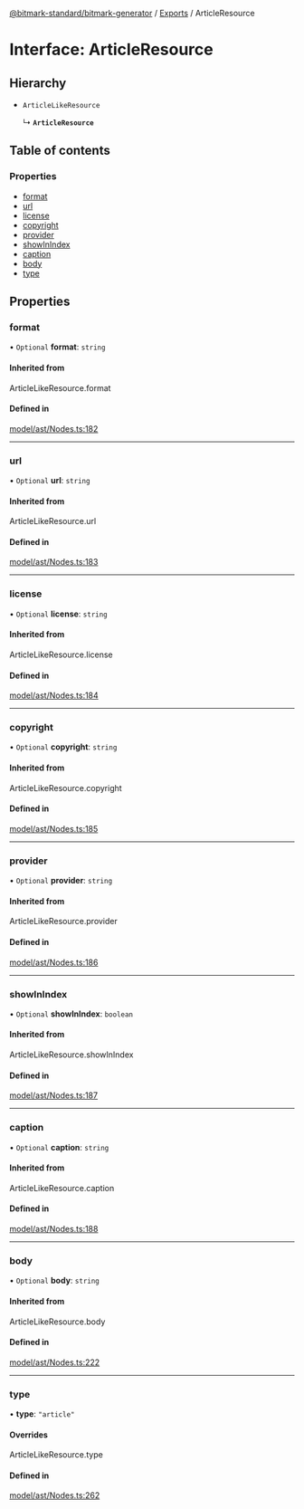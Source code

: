 [@bitmark-standard/bitmark-generator](../API.md) / [Exports](../modules.md) / ArticleResource

# Interface: ArticleResource

## Hierarchy

- `ArticleLikeResource`

  ↳ **`ArticleResource`**

## Table of contents

### Properties

- [format](ArticleResource.md#format)
- [url](ArticleResource.md#url)
- [license](ArticleResource.md#license)
- [copyright](ArticleResource.md#copyright)
- [provider](ArticleResource.md#provider)
- [showInIndex](ArticleResource.md#showInIndex)
- [caption](ArticleResource.md#caption)
- [body](ArticleResource.md#body)
- [type](ArticleResource.md#type)

## Properties

### format

• `Optional` **format**: `string`

#### Inherited from

ArticleLikeResource.format

#### Defined in

[model/ast/Nodes.ts:182](https://github.com/getMoreBrain/bitmark-generator/blob/de39d9c/src/model/ast/Nodes.ts#L182)

___

### url

• `Optional` **url**: `string`

#### Inherited from

ArticleLikeResource.url

#### Defined in

[model/ast/Nodes.ts:183](https://github.com/getMoreBrain/bitmark-generator/blob/de39d9c/src/model/ast/Nodes.ts#L183)

___

### license

• `Optional` **license**: `string`

#### Inherited from

ArticleLikeResource.license

#### Defined in

[model/ast/Nodes.ts:184](https://github.com/getMoreBrain/bitmark-generator/blob/de39d9c/src/model/ast/Nodes.ts#L184)

___

### copyright

• `Optional` **copyright**: `string`

#### Inherited from

ArticleLikeResource.copyright

#### Defined in

[model/ast/Nodes.ts:185](https://github.com/getMoreBrain/bitmark-generator/blob/de39d9c/src/model/ast/Nodes.ts#L185)

___

### provider

• `Optional` **provider**: `string`

#### Inherited from

ArticleLikeResource.provider

#### Defined in

[model/ast/Nodes.ts:186](https://github.com/getMoreBrain/bitmark-generator/blob/de39d9c/src/model/ast/Nodes.ts#L186)

___

### showInIndex

• `Optional` **showInIndex**: `boolean`

#### Inherited from

ArticleLikeResource.showInIndex

#### Defined in

[model/ast/Nodes.ts:187](https://github.com/getMoreBrain/bitmark-generator/blob/de39d9c/src/model/ast/Nodes.ts#L187)

___

### caption

• `Optional` **caption**: `string`

#### Inherited from

ArticleLikeResource.caption

#### Defined in

[model/ast/Nodes.ts:188](https://github.com/getMoreBrain/bitmark-generator/blob/de39d9c/src/model/ast/Nodes.ts#L188)

___

### body

• `Optional` **body**: `string`

#### Inherited from

ArticleLikeResource.body

#### Defined in

[model/ast/Nodes.ts:222](https://github.com/getMoreBrain/bitmark-generator/blob/de39d9c/src/model/ast/Nodes.ts#L222)

___

### type

• **type**: ``"article"``

#### Overrides

ArticleLikeResource.type

#### Defined in

[model/ast/Nodes.ts:262](https://github.com/getMoreBrain/bitmark-generator/blob/de39d9c/src/model/ast/Nodes.ts#L262)

